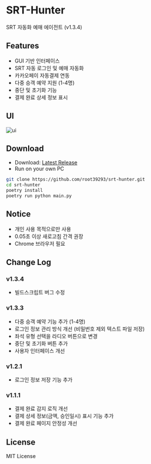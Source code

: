 # SRT-Hunter

SRT 자동화 예매 에이전트 (v1.3.4)

## Features
- GUI 기반 인터페이스
- SRT 자동 로그인 및 예매 자동화
- 카카오페이 자동결제 연동
- 다중 승객 예약 지원 (1-4명)
- 중단 및 초기화 기능
- 결제 완료 상세 정보 표시

## UI
![ui](https://github.com/user-attachments/assets/30db9ec0-493e-4cc2-852b-4ec1fe2ff06a)

## Download
- Download: [Latest Release](https://github.com/root39293/srt-hunter/releases/latest)
- Run on your own PC
```bash
git clone https://github.com/root39293/srt-hunter.git
cd srt-hunter
poetry install
poetry run python main.py
```

## Notice
- 개인 사용 목적으로만 사용
- 0.05초 이상 새로고침 간격 권장
- Chrome 브라우저 필요

## Change Log

### v1.3.4
- 빌드스크립트 버그 수정

### v1.3.3
- 다중 승객 예약 기능 추가 (1-4명)
- 로그인 정보 관리 방식 개선 (비밀번호 제외 텍스트 파일 저장)
- 좌석 유형 선택을 라디오 버튼으로 변경
- 중단 및 초기화 버튼 추가
- 사용자 인터페이스 개선

### v1.2.1
- 로그인 정보 저장 기능 추가

### v1.1.1
- 결제 완료 감지 로직 개선
- 결제 상세 정보(금액, 승인일시) 표시 기능 추가
- 결제 완료 페이지 안정성 개선

## License
MIT License